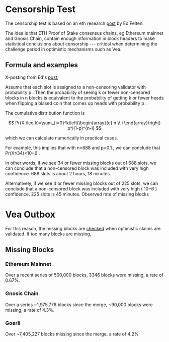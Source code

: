 # Censorship Test

The censorship test is based on an eth research [post](https://ethresear.ch/t/reducing-challenge-times-in-rollups/14997) by Ed Felten.

The idea is that ETH Proof of Stake consensus chains, eg Ethereum mainnet and Gnosis Chain, contain enough information in block headers to make statistical conclusions about censorship --- critical when determining the challenge period in optimistic mechanisms such as Vea.

## Formula and examples

X-posting from Ed's [post](https://ethresear.ch/t/reducing-challenge-times-in-rollups/14997),

Assume that each slot is assigned to a non-censoring validator with probability p . Then the probability of seeing k or fewer non-censored blocks in n blocks is equivalent to the probability of getting k or fewer heads when flipping a biased coin that comes up heads with probability p .

The cumulative distribution function is

$$
Pr(X \leq k)=\sum_{i=0}^k\left(\begin{array}{c}
n \\
i
\end{array}\right) p^i(1-p)^{n-i}
$$

which we can calculate numerically in practical cases.

For example, this implies that with n=688 and p=0.1 , we can conclude that Pr(X≤34)<10−6 .

In other words, if we see 34 or fewer missing blocks out of 688 slots, we can conclude that a non-censored block was included with very high confidence. 688 slots is about 2 hours, 18 minutes.

Alternatively, if we see 4 or fewer missing blocks out of 225 slots, we can conclude that a non-censored block was included with very high ( 10−6 ) confidence. 225 slots is 45 minutes.
Observed rate of missing blocks

# Vea Outbox

For this reason, the missing blocks are [checked](https://github.com/kleros/vea/blob/c78180985507611b3f6b69c2863a7a36e1daed47/contracts/src/arbitrumToEth/VeaOutboxArbToEth.sol#L186) when optimistic claims are validated. If too many blocks are missing, 

## Missing Blocks

### Ethereum Mainnet

Over a recent series of 500,000 blocks, 3346 blocks were missing, a rate of 0.67%.

### Gnosis Chain

Over a series ~1,975,776 blocks since the merge, ~90,000 blocks were missing, a rate of 4.3%. 

### Goerli

Over ~7,405,227 blocks missing since the merge, a rate of 4.2%
